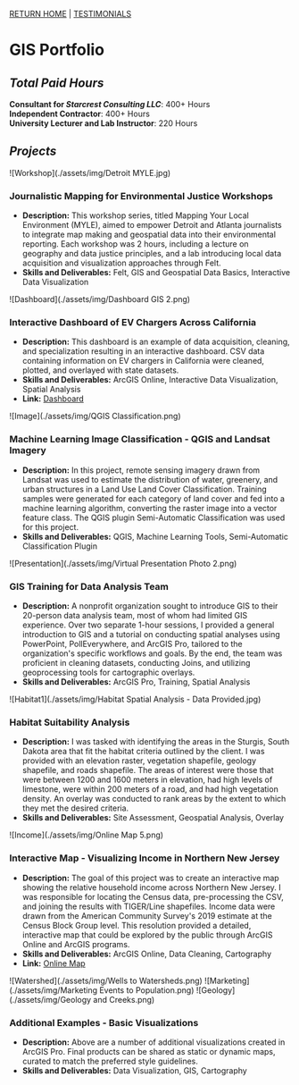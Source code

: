 [RETURN HOME](https://cjknoble.github.io/) | [TESTIMONIALS](./testimonials.html)

# GIS Portfolio 


## _Total Paid Hours_
**Consultant for _Starcrest Consulting LLC_**: 400+ Hours <br>
**Independent Contractor**: 400+ Hours <br>
**University Lecturer and Lab Instructor**: 220 Hours

## _Projects_
![Workshop](./assets/img/Detroit MYLE.jpg)
### Journalistic Mapping for Environmental Justice Workshops 
- **Description:** This workshop series, titled Mapping Your Local Environment (MYLE), aimed to empower Detroit and Atlanta journalists to integrate map making and geospatial data into their environmental reporting. Each workshop was 2 hours, including a lecture on geography and data justice principles, and a lab introducing local data acquisition and visualization approaches through Felt.   
- **Skills and Deliverables:** Felt, GIS and Geospatial Data Basics, Interactive Data Visualization 

![Dashboard](./assets/img/Dashboard GIS 2.png)
### Interactive Dashboard of EV Chargers Across California
- **Description:** This dashboard is an example of data acquisition, cleaning, and specialization resulting in an interactive dashboard. CSV data containing information on EV chargers in California were cleaned, plotted, and overlayed with state datasets.
- **Skills and Deliverables:** ArcGIS Online, Interactive Data Visualization, Spatial Analysis
- **Link:** [Dashboard](https://montclair.maps.arcgis.com/apps/dashboards/d4113e3aeaea44529c3d5a37b35877f1)

![Image](./assets/img/QGIS Classification.png)
### Machine Learning Image Classification - QGIS and Landsat Imagery 
- **Description:** In this project, remote sensing imagery drawn from Landsat was used to estimate the distribution of water, greenery, and urban structures in a Land Use Land Cover Classification. Training samples were generated for each category of land cover and fed into a machine learning algorithm, converting the raster image into a vector feature class. The QGIS plugin Semi-Automatic Classification was used for this project. 
- **Skills and Deliverables:** QGIS, Machine Learning Tools, Semi-Automatic Classification Plugin

![Presentation](./assets/img/Virtual Presentation Photo 2.png)
### GIS Training for Data Analysis Team
- **Description:** A nonprofit organization sought to introduce GIS to their 20-person data analysis team, most of whom had limited GIS experience. Over two separate 1-hour sessions, I provided a general introduction to GIS and a tutorial on conducting spatial analyses using PowerPoint, PollEverywhere, and ArcGIS Pro, tailored to the organization's specific workflows and goals. By the end, the team was proficient in cleaning datasets, conducting Joins, and utilizing geoprocessing tools for cartographic overlays.
- **Skills and Deliverables:** ArcGIS Pro, Training, Spatial Analysis

![Habitat1](./assets/img/Habitat Spatial Analysis - Data Provided.jpg)
### Habitat Suitability Analysis
- **Description:** I was tasked with identifying the areas in the Sturgis, South Dakota area that fit the habitat criteria outlined by the client. I was provided with an elevation raster, vegetation shapefile, geology shapefile, and roads shapefile. The areas of interest were those that were between 1200 and 1600 meters in elevation, had high levels of limestone, were within 200 meters of a road, and had high vegetation density. An overlay was conducted to rank areas by the extent to which they met the desired criteria.
- **Skills and Deliverables:** Site Assessment, Geospatial Analysis, Overlay

![Income](./assets/img/Online Map 5.png)
### Interactive Map - Visualizing Income in Northern New Jersey
- **Description:** The goal of this project was to create an interactive map showing the relative household income across Northern New Jersey. I was responsible for locating the Census data, pre-processing the CSV, and joining the results with TIGER/Line shapefiles. Income data were drawn from the American Community Survey's 2019 estimate at the Census Block Group level. This resolution provided a detailed, interactive map that could be explored by the public through ArcGIS Online and ArcGIS programs.
- **Skills and Deliverables:** ArcGIS Online, Data Cleaning, Cartography
- **Link:** [Online Map](https://services9.arcgis.com/QHXEWAb0pE2rvfbb/arcgis/rest/services/Median_Income_Map__Online_/FeatureServer)

![Watershed](./assets/img/Wells to Watersheds.png)
![Marketing](./assets/img/Marketing Events to Population.png)
![Geology](./assets/img/Geology and Creeks.png)
### Additional Examples - Basic Visualizations
- **Description:** Above are a number of additional visualizations created in ArcGIS Pro. Final products can be shared as static or dynamic maps, curated to match the preferred style guidelines.
- **Skills and Deliverables:** Data Visualization, GIS, Cartography
